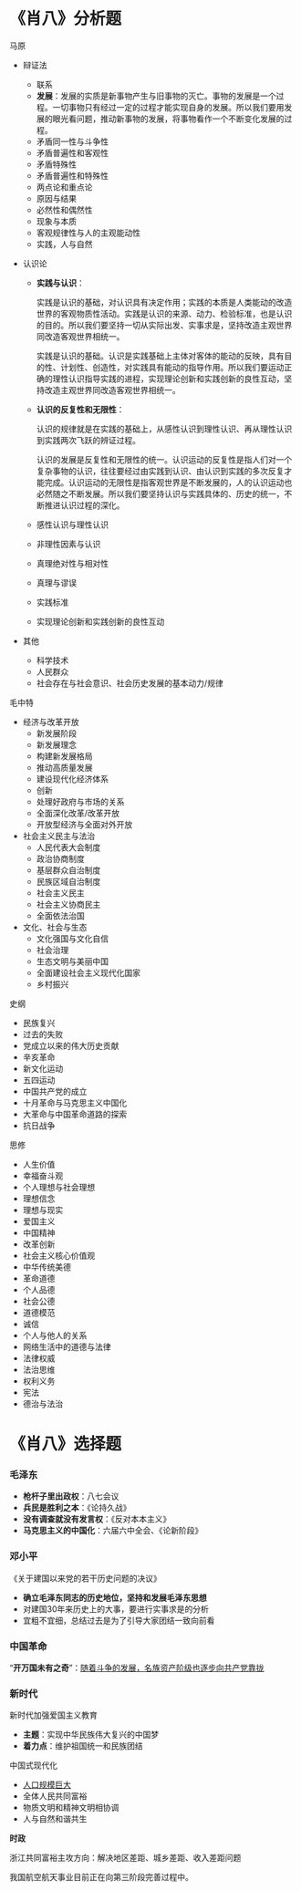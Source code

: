 # 《肖八》分析题

马原

- 辩证法

  - 联系
  - **发展**：发展的实质是新事物产生与旧事物的灭亡。事物的发展是一个过程。一切事物只有经过一定的过程才能实现自身的发展。所以我们要用发展的眼光看问题，推动新事物的发展，将事物看作一个不断变化发展的过程。
  - 矛盾同一性与斗争性
  - 矛盾普遍性和客观性
  - 矛盾特殊性
  - 矛盾普遍性和特殊性
  - 两点论和重点论
  - 原因与结果
  - 必然性和偶然性
  - 现象与本质
  - 客观规律性与人的主观能动性
  - 实践，人与自然

- 认识论

  - **实践与认识**：

    实践是认识的基础，对认识具有决定作用；实践的本质是人类能动的改造世界的客观物质性活动。实践是认识的来源、动力、检验标准，也是认识的目的。所以我们要坚持一切从实际出发、实事求是，坚持改造主观世界同改造客观世界相统一。

    实践是认识的基础。认识是实践基础上主体对客体的能动的反映，具有目的性、计划性、创造性，对实践具有能动的指导作用。所以我们要运动正确的理性认识指导实践的进程，实现理论创新和实践创新的良性互动，坚持改造主观世界同改造客观世界相统一。

  - **认识的反复性和无限性**：

    认识的规律就是在实践的基础上，从感性认识到理性认识、再从理性认识到实践两次飞跃的辨证过程。

    认识的发展是反复性和无限性的统一。认识运动的反复性是指人们对一个复杂事物的认识，往往要经过由实践到认识、由认识到实践的多次反复才能完成。认识运动的无限性是指客观世界是不断发展的，人的认识运动也必然随之不断发展。所以我们要坚持认识与实践具体的、历史的统一，不断推进认识过程的深化。

  - 感性认识与理性认识

  - 非理性因素与认识

  - 真理绝对性与相对性

  - 真理与谬误

  - 实践标准

  - 实现理论创新和实践创新的良性互动

- 其他

  - 科学技术
  - 人民群众
  - 社会存在与社会意识、社会历史发展的基本动力/规律

毛中特

- 经济与改革开放
  - 新发展阶段
  - 新发展理念
  - 构建新发展格局
  - 推动高质量发展
  - 建设现代化经济体系
  - 创新
  - 处理好政府与市场的关系
  - 全面深化改革/改革开放
  - 开放型经济与全面对外开放
- 社会主义民主与法治
  - 人民代表大会制度
  - 政治协商制度
  - 基层群众自治制度
  - 民族区域自治制度
  - 社会主义民主
  - 社会主义协商民主
  - 全面依法治国
- 文化、社会与生态
  - 文化强国与文化自信
  - 社会治理
  - 生态文明与美丽中国
  - 全面建设社会主义现代化国家
  - 乡村振兴

史纲

- 民族复兴
- 过去的失败
- 党成立以来的伟大历史贡献
- 辛亥革命
- 新文化运动
- 五四运动
- 中国共产党的成立
- 十月革命与马克思主义中国化
- 大革命与中国革命道路的探索
- 抗日战争

思修

- 人生价值
- 幸福奋斗观
- 个人理想与社会理想
- 理想信念
- 理想与现实
- 爱国主义
- 中国精神
- 改革创新
- 社会主义核心价值观
- 中华传统美德
- 革命道德
- 个人品德
- 社会公德
- 道德模范
- 诚信
- 个人与他人的关系
- 网络生活中的道德与法律
- 法律权威
- 法治思维
- 权利义务
- 宪法
- 德治与法治





# 《肖八》选择题

### 毛泽东

- **枪杆子里出政权**：八七会议
- **兵民是胜利之本**：《论持久战》
- **没有调查就没有发言权**：《反对本本主义》
- **马克思主义的中国化**：六届六中全会、《论新阶段》



### 邓小平

《关于建国以来党的若干历史问题的决议》

- **确立毛泽东同志的历史地位，坚持和发展毛泽东思想**
- 对建国30年来历史上的大事，要进行实事求是的分析
- 宜粗不宜细，总结过去是为了引导大家团结一致向前看



### 中国革命

“**开万国未有之奇**”：<u>随着斗争的发展，名族资产阶级也逐步向共产党靠拢</u>



### 新时代

新时代加强爱国主义教育

- **主题**：实现中华民族伟大复兴的中国梦
- **着力点**：维护祖国统一和民族团结



中国式现代化

- <u>人口规模巨大</u>
- 全体人民共同富裕
- 物质文明和精神文明相协调
- 人与自然和谐共生



**时政**

浙江共同富裕主攻方向：解决地区差距、城乡差距、收入差距问题

我国航空航天事业目前正在向第三阶段完善过程中。

